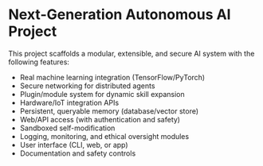 # Next-Generation Autonomous AI Project

This project scaffolds a modular, extensible, and secure AI system with the following features:

- Real machine learning integration (TensorFlow/PyTorch)
- Secure networking for distributed agents
- Plugin/module system for dynamic skill expansion
- Hardware/IoT integration APIs
- Persistent, queryable memory (database/vector store)
- Web/API access (with authentication and safety)
- Sandboxed self-modification
- Logging, monitoring, and ethical oversight modules
- User interface (CLI, web, or app)
- Documentation and safety controls
